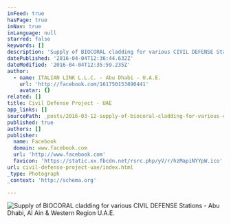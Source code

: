 ```yaml
---
inFeed: true
hasPage: true
inNav: true
inLanguage: null
starred: false
keywords: []
description: 'Supply of BIOCORAL cladding for various CIVIL DEFENSE Stations - Abu Dhabi, Al Ain & Western Region U.A.E.'
datePublished: '2016-04-04T12:36:44.632Z'
dateModified: '2016-04-04T12:35:59.235Z'
author:
  - name: ITALIAN LINK L.L.C. - Abu Dhabi - U.A.E.
    url: 'http://facebook.com/161750153890441'
    avatar: {}
related: []
title: Civil Defense Project - UAE
app_links: []
sourcePath: _posts/2016-03-12-supply-of-biocoral-cladding-for-various-civil-defense-statio.md
published: true
authors: []
publisher:
  name: Facebook
  domain: www.facebook.com
  url: 'http://www.facebook.com'
  favicon: 'https://static.xx.fbcdn.net/rsrc.php/yV/r/hzMapiNYYpW.ico'
url: civil-defense-project-uae/index.html
_type: Photograph
_context: 'http://schema.org'

---
```

![Supply of BIOCORAL cladding for various CIVIL DEFENSE Stations - Abu Dhabi&comma; Al Ain & Western Region U&period;A&period;E&period;](https://scontent.xx.fbcdn.net/hphotos-frc3/t31.0-8/s720x720/1072395_539636549435131_174595670_o.jpg)
